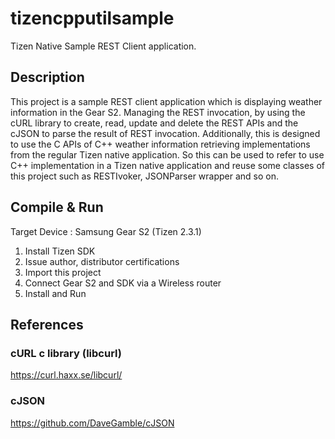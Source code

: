 # tizencpputilsample
Tizen Native Sample REST Client application.

## Description
This project is a sample REST client application which is displaying weather information in the Gear S2.
Managing the REST invocation, by using the cURL library to create, read, update and delete the REST APIs and the cJSON to parse the result of REST invocation.
Additionally, this is designed to use the C APIs of C++ weather information retrieving  implementations from the regular Tizen native application.
So this can be used to refer to use C++ implementation in a Tizen native application and reuse some classes of this project such as RESTIvoker, JSONParser wrapper and so on.


## Compile & Run

Target Device : Samsung Gear S2 (Tizen 2.3.1)

1. Install Tizen SDK
2. Issue author, distributor certifications
3. Import this project
4. Connect Gear S2 and SDK via a Wireless router
5. Install and Run


## References
### cURL c library (libcurl)
https://curl.haxx.se/libcurl/

### cJSON
https://github.com/DaveGamble/cJSON

